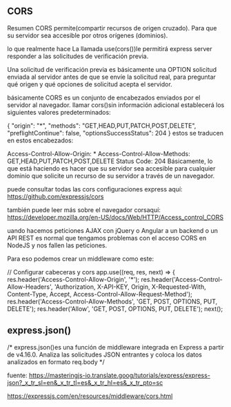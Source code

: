 ## CORS

Resumen
CORS permite(compartir recursos de origen cruzado). Para que su servidor sea accesible por otros orígenes (dominios).

lo que realmente hace
La llamada use(cors())le permitirá express server responder a las solicitudes de verificación previa.

Una solicitud de verificación previa es básicamente una OPTION solicitud enviada al servidor antes de que se envíe la solicitud real, para preguntar qué origen y qué opciones de solicitud acepta el servidor.

básicamente CORS es un conjunto de encabezados enviados por el servidor al navegador. llamar cors()sin información adicional establecerá los siguientes valores predeterminados:

{
  "origin": "*",
  "methods": "GET,HEAD,PUT,PATCH,POST,DELETE",
  "preflightContinue": false,
  "optionsSuccessStatus": 204
}
estos se traducen en estos encabezados:

Access-Control-Allow-Origin: *
Access-Control-Allow-Methods: GET,HEAD,PUT,PATCH,POST,DELETE
Status Code: 204
Básicamente, lo que está haciendo es hacer que su servidor sea accesible para cualquier dominio que solicite un recurso de su servidor a través de un navegador.

puede consultar todas las cors configuraciones express aquí: https://github.com/expressjs/cors

también puede leer más sobre el navegador corsaquí: https://developer.mozilla.org/en-US/docs/Web/HTTP/Access_control_CORS

uando hacemos peticiones AJAX con jQuery o Angular a un backend o un API REST es normal que tengamos problemas con el acceso CORS en NodeJS y nos fallen las peticiones.

Para eso podemos crear un middleware como este:

// Configurar cabeceras y cors
app.use((req, res, next) => {
    res.header('Access-Control-Allow-Origin', '*');
    res.header('Access-Control-Allow-Headers', 'Authorization, X-API-KEY, Origin, X-Requested-With, Content-Type, Accept, Access-Control-Allow-Request-Method');
    res.header('Access-Control-Allow-Methods', 'GET, POST, OPTIONS, PUT, DELETE');
    res.header('Allow', 'GET, POST, OPTIONS, PUT, DELETE');
    next();


## express.json()

/* express.json()es una función de middleware integrada en Express a partir de v4.16.0. Analiza las solicitudes JSON entrantes y coloca los datos analizados en formato req.body */

fuente:
https://masteringjs-io.translate.goog/tutorials/express/express-json?_x_tr_sl=en&_x_tr_tl=es&_x_tr_hl=es&_x_tr_pto=sc

https://expressjs.com/en/resources/middleware/cors.html